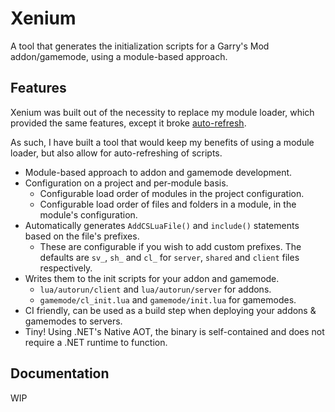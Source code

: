 # Xenium

A tool that generates the initialization scripts for a Garry's Mod addon/gamemode, using a module-based approach.

## Features

Xenium was built out of the necessity to replace my module loader, which provided the same features, except it broke [auto-refresh](https://gmodwiki.com/Auto_Refresh).

As such, I have built a tool that would keep my benefits of using a module loader, but also allow for auto-refreshing of scripts.

- Module-based approach to addon and gamemode development.
- Configuration on a project and per-module basis.
  - Configurable load order of modules in the project configuration.
  - Configurable load order of files and folders in a module, in the module's configuration.
- Automatically generates `AddCSLuaFile()` and `include()` statements based on the file's prefixes.
  - These are configurable if you wish to add custom prefixes. The defaults are `sv_`, `sh_` and `cl_` for `server`, `shared` and `client` files respectively.
- Writes them to the init scripts for your addon and gamemode.
  - `lua/autorun/client` and `lua/autorun/server` for addons.
  - `gamemode/cl_init.lua` and `gamemode/init.lua` for gamemodes.
- CI friendly, can be used as a build step when deploying your addons & gamemodes to servers.
- Tiny! Using .NET's Native AOT, the binary is self-contained and does not require a .NET runtime to function.

## Documentation

WIP
